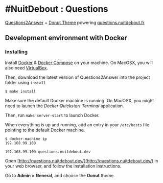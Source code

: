# #NuitDebout : Questions

[Questions2Answer](http://www.question2answer.org/) + [Donut Theme](https://github.com/amiyasahu/Donut) powering [questions.nuitdebout.fr](questions.nuitdebout.fr)

## Development environment with Docker

### Installing

Install [Docker](https://docs.docker.com/) & [Docker Compose](https://docs.docker.com/compose/) on your machine.
On MacOSX, you will also need [VirtualBox](https://www.virtualbox.org/).

Then, download the latest version of Questions2Answer into the project folder using `install`

```
$ make install
```

Make sure the default Docker machine is running.
On MacOSX, you might need to launch the _Docker Quickstart Terminal_ application.

Then, run `make server-start` to launch Docker.

When everything is up and running, add an entry in your `/etc/hosts` file pointing to the default Docker machine.

```
$ docker-machine ip
192.168.99.100
```

```
192.168.99.100 questions.nuitdebout.dev
```

Open [http://questions.nuitdebout.dev/](http://questions.nuitdebout.dev/) in your web browser, and follow the installation instructions.

Go to **Admin > General**, and choose the **Donut** theme.

